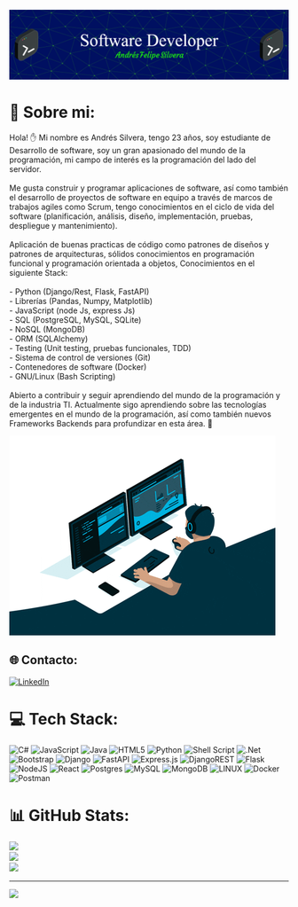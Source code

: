 ![mybanner](https://github.com/AndresSilverall/AndresSilverall/blob/main/readme_banner.png?raw=true&width=400)


# 💫 Sobre mi:
Hola! ✋ Mi nombre es Andrés Silvera, tengo 23 años, soy estudiante de Desarrollo de software, soy un gran apasionado del mundo de la programación, mi campo de interés es la programación del lado del servidor.<br><br>Me gusta construir y programar aplicaciones de software, así como también el desarrollo de proyectos de software en equipo a través de marcos de trabajos agiles como Scrum, tengo conocimientos en el ciclo de vida del software (planificación, análisis, diseño, implementación, pruebas, despliegue y mantenimiento).<br><br>Aplicación de buenas practicas de código como patrones de diseños y patrones de arquitecturas, sólidos conocimientos en programación funcional y programación orientada a objetos, Conocimientos en el siguiente Stack:<br><br>- Python (Django/Rest, Flask, FastAPI)<br>- Librerías (Pandas, Numpy, Matplotlib)<br>- JavaScript (node Js, express Js)<br>- SQL (PostgreSQL, MySQL, SQLite)<br>- NoSQL (MongoDB)<br>- ORM (SQLAlchemy)<br>- Testing (Unit testing, pruebas funcionales, TDD)<br>- Sistema de control de versiones (Git)<br>- Contenedores de software (Docker)<br>- GNU/Linux (Bash Scripting)<br><br>Abierto a contribuir y seguir aprendiendo del mundo de la programación y de la industria TI. Actualmente sigo aprendiendo sobre las tecnologías emergentes en el mundo de la programación, así como también nuevos Frameworks Backends para profundizar en esta área. 🚀

![banner](https://github.com/AndresSilverall/AndresSilverall/blob/main/banner.gif?raw=true)

## 🌐 Contacto:
[![LinkedIn](https://img.shields.io/badge/LinkedIn-%230077B5.svg?logo=linkedin&logoColor=white)](https://linkedin.com/in/andrés-felipe-silvera-196982253/) 

# 💻 Tech Stack:
![C#](https://img.shields.io/badge/c%23-%23239120.svg?style=flat&logo=c-sharp&logoColor=white) ![JavaScript](https://img.shields.io/badge/javascript-%23323330.svg?style=flat&logo=javascript&logoColor=%23F7DF1E) ![Java](https://img.shields.io/badge/java-%23ED8B00.svg?style=flat&logo=java&logoColor=white) ![HTML5](https://img.shields.io/badge/html5-%23E34F26.svg?style=flat&logo=html5&logoColor=white) ![Python](https://img.shields.io/badge/python-3670A0?style=flat&logo=python&logoColor=ffdd54) ![Shell Script](https://img.shields.io/badge/shell_script-%23121011.svg?style=flat&logo=gnu-bash&logoColor=white) ![.Net](https://img.shields.io/badge/.NET-5C2D91?style=flat&logo=.net&logoColor=white) ![Bootstrap](https://img.shields.io/badge/bootstrap-%23563D7C.svg?style=flat&logo=bootstrap&logoColor=white) ![Django](https://img.shields.io/badge/django-%23092E20.svg?style=flat&logo=django&logoColor=white) ![FastAPI](https://img.shields.io/badge/FastAPI-005571?style=flat&logo=fastapi) ![Express.js](https://img.shields.io/badge/express.js-%23404d59.svg?style=flat&logo=express&logoColor=%2361DAFB) ![DjangoREST](https://img.shields.io/badge/DJANGO-REST-ff1709?style=flat&logo=django&logoColor=white&color=ff1709&labelColor=gray) ![Flask](https://img.shields.io/badge/flask-%23000.svg?style=flat&logo=flask&logoColor=white) ![NodeJS](https://img.shields.io/badge/node.js-6DA55F?style=flat&logo=node.js&logoColor=white) ![React](https://img.shields.io/badge/react-%2320232a.svg?style=flat&logo=react&logoColor=%2361DAFB) ![Postgres](https://img.shields.io/badge/postgres-%23316192.svg?style=flat&logo=postgresql&logoColor=white) ![MySQL](https://img.shields.io/badge/mysql-%2300f.svg?style=flat&logo=mysql&logoColor=white) ![MongoDB](https://img.shields.io/badge/MongoDB-%234ea94b.svg?style=flat&logo=mongodb&logoColor=white) ![LINUX](https://img.shields.io/badge/Linux-FCC624?style=flat&logo=linux&logoColor=black) ![Docker](https://img.shields.io/badge/docker-%230db7ed.svg?style=flat&logo=docker&logoColor=white) ![Postman](https://img.shields.io/badge/Postman-FF6C37?style=flat&logo=postman&logoColor=white)
# 📊 GitHub Stats:
![](https://github-readme-stats.vercel.app/api?username=AndresSilverall&theme=tokyonight&hide_border=false&include_all_commits=false&count_private=false)<br/>
![](https://github-readme-streak-stats.herokuapp.com/?user=AndresSilverall&theme=tokyonight&hide_border=false)<br/>
![](https://github-readme-stats.vercel.app/api/top-langs/?username=AndresSilverall&theme=tokyonight&hide_border=false&include_all_commits=false&count_private=false&layout=compact)

---
[![](https://visitcount.itsvg.in/api?id=AndresSilverall&icon=2&color=12)](https://visitcount.itsvg.in)

<!-- Proudly created with GPRM ( https://gprm.itsvg.in ) -->
